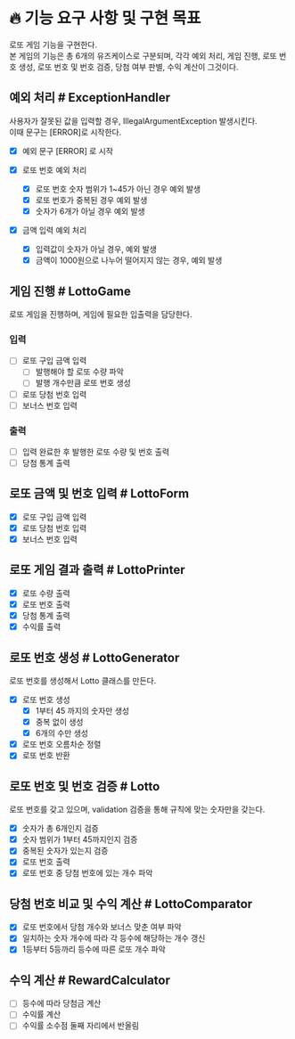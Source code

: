 # 🔥 기능 요구 사항 및 구현 목표
로또 게임 기능을 구현한다.  
본 게임의 기능은 총 6개의 유즈케이스로 구분되며, 각각 예외 처리, 게임 진행, 로또 번호 생성, 로또 번호 및 번호 검증, 당첨 여부 판별, 수익 계산이 그것이다.

## 예외 처리 # ExceptionHandler
사용자가 잘못된 값을 입력할 경우, IllegalArgumentException 발생시킨다.  
이때 문구는 [ERROR]로 시작한다.
- [x] 예외 문구 [ERROR] 로 시작

- [x] 로또 번호 예외 처리  
  - [x] 로또 번호 숫자 범위가 1~45가 아닌 경우 예외 발생  
  - [x] 로또 번호가 중복된 경우 예외 발생   
  - [x] 숫자가 6개가 아닐 경우 예외 발생  

- [x] 금액 입력 예외 처리   
  - [x] 입력값이 숫자가 아닐 경우, 예외 발생
  - [x] 금액이 1000원으로 나누어 떨어지지 않는 경우, 예외 발생

## 게임 진행 # LottoGame
로또 게임을 진행하며, 게임에 필요한 입출력을 담당한다.

### 입력
- [ ] 로또 구입 금액 입력
  - [ ] 발행해야 할 로또 수량 파악
  - [ ] 발행 개수만큼 로또 번호 생성
- [ ] 로또 당첨 번호 입력
- [ ] 보너스 번호 입력

### 출력
- [ ] 입력 완료한 후 발행한 로또 수량 및 번호 출력
- [ ] 당첨 통계 출력

## 로또 금액 및 번호 입력 # LottoForm
- [x] 로또 구입 금액 입력
- [x] 로또 당첨 번호 입력
- [x] 보너스 번호 입력

## 로또 게임 결과 출력 # LottoPrinter
- [x] 로또 수량 출력
- [x] 로또 번호 출력
- [x] 당첨 통계 출력
- [x] 수익률 출력

## 로또 번호 생성 # LottoGenerator
로또 번호를 생성해서 Lotto 클래스를 만든다.
- [x] 로또 번호 생성
  - [x] 1부터 45 까지의 숫자만 생성
  - [x] 중복 없이 생성
  - [x] 6개의 수만 생성
- [x] 로또 번호 오름차순 정렬
- [x] 로또 번호 반환

## 로또 번호 및 번호 검증 # Lotto
로또 번호를 갖고 있으며, validation 검증을 통해 규칙에 맞는 숫자만을 갖는다.
- [x] 숫자가 총 6개인지 검증
- [x] 숫자 범위가 1부터 45까지인지 검증
- [x] 중복된 숫자가 있는지 검증
- [x] 로또 번호 출력
- [x] 로또 번호 중 당첨 번호에 있는 개수 파악

## 당첨 번호 비교 및 수익 계산 # LottoComparator
- [x] 로또 번호에서 당첨 개수와 보너스 맞춘 여부 파악
- [x] 일치하는 숫자 개수에 따라 각 등수에 해당하는 개수 갱신
- [x] 1등부터 5등까리 등수에 따른 로또 개수 파악

## 수익 계산 # RewardCalculator
- [ ] 등수에 따라 당첨금 계산
- [ ] 수익률 계산
- [ ] 수익률 소수점 둘째 자리에서 반올림